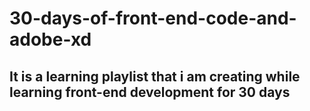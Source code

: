 # 30-days-of-front-end-code-and-adobe-xd
## It is a learning playlist that i am creating while learning front-end development for 30 days
